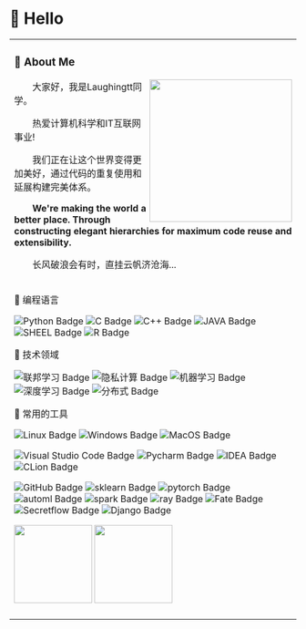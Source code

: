

#  🙋 Hello

<table>
<tr><td>

<!-- About me 关于我 -->
### 🤺 About Me
  
<img align="right" width="250" src="https://cdn.jsdelivr.net/gh/sun0225SUN/sun0225SUN/assets/images/hi.gif" />

<p>&emsp;&emsp;大家好，我是Laughingtt同学。</p>
<p>&emsp;&emsp;热爱计算机科学和IT互联网事业!</p>
<p>&emsp;&emsp;我们正在让这个世界变得更加美好，通过代码的重复使用和延展构建完美体系。</p>
<p><strong>&emsp;&emsp;We're making the world a better place. Through constructing elegant hierarchies for maximum code reuse and extensibility.</strong></p>
<p>&emsp;&emsp;长风破浪会有时，直挂云帆济沧海...</p>

</td></tr>

<tr>
<td>

 
<!--  skill badge 技能徽章 -->
💪 编程语言

![Python Badge](https://img.shields.io/badge/Python-3776AB?logo=python&logoColor=fff&style=flat)
![C Badge](https://img.shields.io/badge/C-A8B9CC?logo=c&logoColor=fff&style=flat)
![C++ Badge](https://img.shields.io/badge/C%2B%2B-00599C?logo=cplusplus&logoColor=fff&style=flat)
![JAVA Badge](https://img.shields.io/badge/Java-blue)
![SHEEL Badge](https://img.shields.io/badge/Sheel-blue)
![R Badge](https://img.shields.io/badge/R-276DC3?logo=r&logoColor=fff&style=flat)

  
🧠 技术领域

![联邦学习 Badge](https://img.shields.io/badge/联邦学习-9cf)
![隐私计算 Badge](https://img.shields.io/badge/隐私计算-9cf)
![机器学习 Badge](https://img.shields.io/badge/机器学习-ff69b4)
![深度学习 Badge](https://img.shields.io/badge/深度学习-red)
![分布式 Badge](https://img.shields.io/badge/分布式-ff69b4)

🧰 常用的工具

![Linux Badge](https://img.shields.io/badge/Linux-FCC624?logo=linux&logoColor=000&style=flat)
![Windows Badge](https://img.shields.io/badge/Windows-0078D6?logo=windows&logoColor=fff&style=flat)
![MacOS Badge](https://img.shields.io/badge/MacOS-ff69b4)

![Visual Studio Code Badge](https://img.shields.io/badge/Visual%20Studio%20Code-007ACC?logo=visualstudiocode&logoColor=fff&style=flat)
![Pycharm Badge](https://img.shields.io/badge/Pycharm-9cf)
![IDEA Badge](https://img.shields.io/badge/IDEA-red)
![CLion Badge](https://img.shields.io/badge/CLion-9cf)

![GitHub Badge](https://img.shields.io/badge/GitHub-181717?logo=github&logoColor=fff&style=flat)
![sklearn Badge](https://img.shields.io/badge/sklearn-red)
![pytorch Badge](https://img.shields.io/badge/pytorch-green)
![automl Badge](https://img.shields.io/badge/automl-9cf)
![spark Badge](https://img.shields.io/badge/spark-9cf)
![ray Badge](https://img.shields.io/badge/ray-red)
![Fate Badge](https://img.shields.io/badge/FATE-green)
![Secretflow Badge](https://img.shields.io/badge/Secretflow-yellow)
![Django Badge](https://img.shields.io/badge/Django-092E20?logo=django&logoColor=fff&style=flat)

 

  
<!-- GitHub 数据统计 -->
<img height="137px" src="https://github-readme-stats-git-masterrstaa-rickstaa.vercel.app/api?username=Laughingtt&hide_title=true&hide_border=true&show_icons=trueline_height=21&text_color=000&icon_color=000&bg_color=0,ea6161,ffc64d,fffc4d,52fa5a&theme=graywhite" />
<img height="137px" src="https://github-readme-stats-git-masterrstaa-rickstaa.vercel.app/api/top-langs/?username=Laughingtt&hide_title=true&hide_border=true&layout=compact&langs_count=6&text_color=000&icon_color=fff&bg_color=0,52fa5a,4dfcff,c64dff&theme=graywhite" /><br><br>

